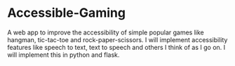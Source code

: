# Accessible-Gaming
A web app to improve the accessibility of simple popular games like hangman, tic-tac-toe and rock-paper-scissors.
I will implement accessibility features like speech to text, text to speech and others I think of as I go on.
I will implement this in python and flask.
